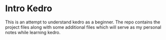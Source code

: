 # Intro Kedro

This is an attempt to understand kedro as a beginner. The repo contains the project files along with some additional files which will serve as my personal notes while learning kedro.
